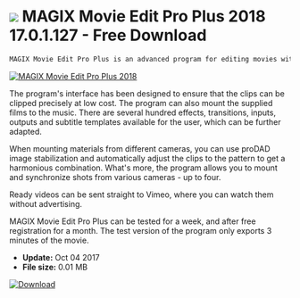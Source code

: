 # ![](https://cdn.softexe.net/static/icon/3/magix-movie-edit-pro-plus-2018-10793.png) MAGIX Movie Edit Pro Plus 2018 17.0.1.127 - Free Download

```sh
MAGIX Movie Edit Pro Plus is an advanced program for editing movies with an intuitive interface. The program allows you to arrange a project on 99 image and sound paths, it can handle the assembly of 4K and 360 ° panoramic materials.
```
[![MAGIX Movie Edit Pro Plus 2018](https:https://tse4.mm.bing.net/th?id=OIP.3vdtefk0WD77YxGlZWxntwHaJ2&pid=Api)](https://softexe.net/win/multimedia/video/magix-movie-edit-pro-plus-2018:pRgac.html)

The program's interface has been designed to ensure that the clips can be clipped precisely at low cost. The program can also mount the supplied films to the music. There are several hundred effects, transitions, inputs, outputs and subtitle templates available for the user, which can be further adapted. 
 
 
 When mounting materials from different cameras, you can use proDAD image stabilization and automatically adjust the clips to the pattern to get a harmonious combination. What's more, the program allows you to mount and synchronize shots from various cameras - up to four. 
 
 
 Ready videos can be sent straight to Vimeo, where you can watch them without advertising.
 
 
 MAGIX Movie Edit Pro Plus can be tested for a week, and after free registration for a month. The test version of the program only exports 3 minutes of the movie.


- **Update:** Oct 04 2017
- **File size:** 0.01 MB

[![Download](https://cdn.softexe.net/static/img/download.png)](https://softexe.net/win/multimedia/video/magix-movie-edit-pro-plus-2018:pRgac.html)

